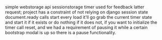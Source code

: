 simple webstorage api sessionstorage timer used for feedback latter request; project has a constraint of not relying on django session state document.ready calls start every load it'll go grab the current timer state and start it if it exists or do nothing if it does not, if you want to initialize the timer call reset, and we had a requirement of pausing it while a certain bootstrap modal is up so there is a pause functionality.


